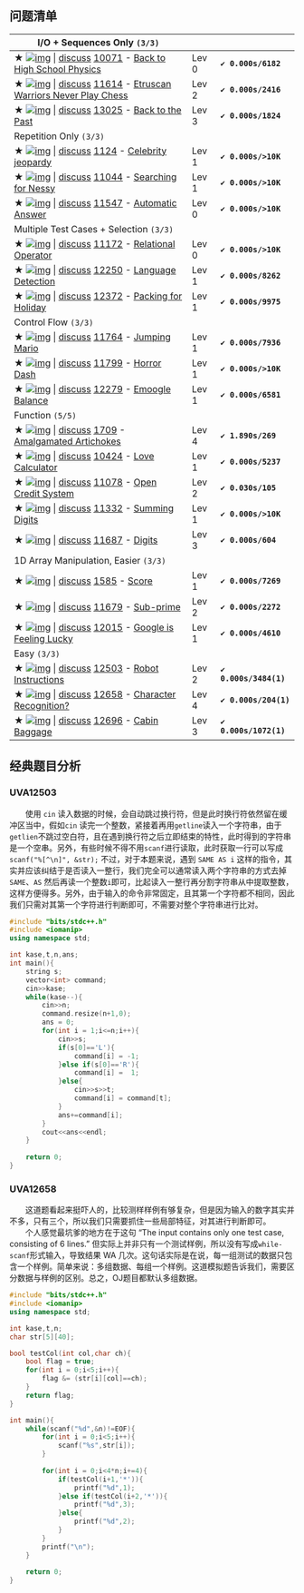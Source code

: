 ## 问题清单

| I/O + Sequences Only `(3/3)`                                 |       |                        |
| ------------------------------------------------------------ | ----- | ---------------------- |
| ★ [![img](https://uhunt.onlinejudge.org/images/udebug3.png)](https://www.udebug.com/UVa/10071) \| [discuss](http://onlinejudge.org/board/search.php?keywords=10071) [10071](http://uva.onlinejudge.org/external/100/10071.pdf) - [Back to High School Physics](http://onlinejudge.org/index.php?option=com_onlinejudge&Itemid=8&category=24&page=show_problem&problem=1012) | Lev 0 | **`✔ 0.000s/6182`**    |
| ★ [![img](https://uhunt.onlinejudge.org/images/udebug3.png)](https://www.udebug.com/UVa/11614) \| [discuss](http://onlinejudge.org/board/search.php?keywords=11614) [11614](http://uva.onlinejudge.org/external/116/11614.pdf) - [Etruscan Warriors Never Play Chess](http://onlinejudge.org/index.php?option=com_onlinejudge&Itemid=8&category=24&page=show_problem&problem=2661) | Lev 2 | **`✔ 0.000s/2416`**    |
| ★ [![img](https://uhunt.onlinejudge.org/images/udebug3.png)](https://www.udebug.com/UVa/13025) \| [discuss](http://onlinejudge.org/board/search.php?keywords=13025) [13025](http://uva.onlinejudge.org/external/130/13025.pdf) - [Back to the Past](http://onlinejudge.org/index.php?option=com_onlinejudge&Itemid=8&category=24&page=show_problem&problem=4913) | Lev 3 | **`✔ 0.000s/1824`**    |
| Repetition Only `(3/3)`                                      |       |                        |
| ★ [![img](https://uhunt.onlinejudge.org/images/udebug3.png)](https://www.udebug.com/UVa/1124) \| [discuss](http://onlinejudge.org/board/search.php?keywords=1124) [1124](http://uva.onlinejudge.org/external/11/1124.pdf) - [Celebrity jeopardy](http://onlinejudge.org/index.php?option=com_onlinejudge&Itemid=8&category=24&page=show_problem&problem=3565) | Lev 1 | **`✔ 0.000s/>10K`**    |
| ★ [![img](https://uhunt.onlinejudge.org/images/udebug3.png)](https://www.udebug.com/UVa/11044) \| [discuss](http://onlinejudge.org/board/search.php?keywords=11044) [11044](http://uva.onlinejudge.org/external/110/11044.pdf) - [Searching for Nessy](http://onlinejudge.org/index.php?option=com_onlinejudge&Itemid=8&category=24&page=show_problem&problem=1985) | Lev 1 | **`✔ 0.000s/>10K`**    |
| ★ [![img](https://uhunt.onlinejudge.org/images/udebug3.png)](https://www.udebug.com/UVa/11547) \| [discuss](http://onlinejudge.org/board/search.php?keywords=11547) [11547](http://uva.onlinejudge.org/external/115/11547.pdf) - [Automatic Answer](http://onlinejudge.org/index.php?option=com_onlinejudge&Itemid=8&category=24&page=show_problem&problem=2542) | Lev 0 | **`✔ 0.000s/>10K`**    |
| Multiple Test Cases + Selection `(3/3)`                      |       |                        |
| ★ [![img](https://uhunt.onlinejudge.org/images/udebug3.png)](https://www.udebug.com/UVa/11172) \| [discuss](http://onlinejudge.org/board/search.php?keywords=11172) [11172](http://uva.onlinejudge.org/external/111/11172.pdf) - [Relational Operator](http://onlinejudge.org/index.php?option=com_onlinejudge&Itemid=8&category=24&page=show_problem&problem=2113) | Lev 0 | **`✔ 0.000s/>10K`**    |
| ★ [![img](https://uhunt.onlinejudge.org/images/udebug3.png)](https://www.udebug.com/UVa/12250) \| [discuss](http://onlinejudge.org/board/search.php?keywords=12250) [12250](http://uva.onlinejudge.org/external/122/12250.pdf) - [Language Detection](http://onlinejudge.org/index.php?option=com_onlinejudge&Itemid=8&category=24&page=show_problem&problem=3402) | Lev 1 | **`✔ 0.000s/8262`**    |
| ★ [![img](https://uhunt.onlinejudge.org/images/udebug3.png)](https://www.udebug.com/UVa/12372) \| [discuss](http://onlinejudge.org/board/search.php?keywords=12372) [12372](http://uva.onlinejudge.org/external/123/12372.pdf) - [Packing for Holiday](http://onlinejudge.org/index.php?option=com_onlinejudge&Itemid=8&category=24&page=show_problem&problem=3794) | Lev 1 | **`✔ 0.000s/9975`**    |
| Control Flow `(3/3)`                                         |       |                        |
| ★ [![img](https://uhunt.onlinejudge.org/images/udebug3.png)](https://www.udebug.com/UVa/11764) \| [discuss](http://onlinejudge.org/board/search.php?keywords=11764) [11764](http://uva.onlinejudge.org/external/117/11764.pdf) - [Jumping Mario](http://onlinejudge.org/index.php?option=com_onlinejudge&Itemid=8&category=24&page=show_problem&problem=2864) | Lev 1 | **`✔ 0.000s/7936`** |
| ★ [![img](https://uhunt.onlinejudge.org/images/udebug3.png)](https://www.udebug.com/UVa/11799) \| [discuss](http://onlinejudge.org/board/search.php?keywords=11799) [11799](http://uva.onlinejudge.org/external/117/11799.pdf) - [Horror Dash](http://onlinejudge.org/index.php?option=com_onlinejudge&Itemid=8&category=24&page=show_problem&problem=2899) | Lev 1 | **`✔ 0.000s/>10K`**    |
| ★ [![img](https://uhunt.onlinejudge.org/images/udebug3.png)](https://www.udebug.com/UVa/12279) \| [discuss](http://onlinejudge.org/board/search.php?keywords=12279) [12279](http://uva.onlinejudge.org/external/122/12279.pdf) - [Emoogle Balance](http://onlinejudge.org/index.php?option=com_onlinejudge&Itemid=8&category=24&page=show_problem&problem=3431) | Lev 1 | **`✔ 0.000s/6581`**    |
| Function `(5/5)`                                             |       |                        |
| ★ [![img](https://uhunt.onlinejudge.org/images/udebug3.png)](https://www.udebug.com/UVa/1709) \| [discuss](http://onlinejudge.org/board/search.php?keywords=1709) [1709](http://uva.onlinejudge.org/external/17/1709.pdf) - [Amalgamated Artichokes](http://onlinejudge.org/index.php?option=com_onlinejudge&Itemid=8&category=24&page=show_problem&problem=4782) | Lev 4 | **`✔ 1.890s/269`**     |
| ★ [![img](https://uhunt.onlinejudge.org/images/udebug3.png)](https://www.udebug.com/UVa/10424) \| [discuss](http://onlinejudge.org/board/search.php?keywords=10424) [10424](http://uva.onlinejudge.org/external/104/10424.pdf) - [Love Calculator](http://onlinejudge.org/index.php?option=com_onlinejudge&Itemid=8&category=24&page=show_problem&problem=1365) | Lev 1 | **`✔ 0.000s/5237`**    |
| ★ [![img](https://uhunt.onlinejudge.org/images/udebug3.png)](https://www.udebug.com/UVa/11078) \| [discuss](http://onlinejudge.org/board/search.php?keywords=11078) [11078](http://uva.onlinejudge.org/external/110/11078.pdf) - [Open Credit System](http://onlinejudge.org/index.php?option=com_onlinejudge&Itemid=8&category=24&page=show_problem&problem=2019) | Lev 2 | **`✔ 0.030s/105`**     |
| ★ [![img](https://uhunt.onlinejudge.org/images/udebug3.png)](https://www.udebug.com/UVa/11332) \| [discuss](http://onlinejudge.org/board/search.php?keywords=11332) [11332](http://uva.onlinejudge.org/external/113/11332.pdf) - [Summing Digits](http://onlinejudge.org/index.php?option=com_onlinejudge&Itemid=8&category=24&page=show_problem&problem=2307) | Lev 1 | **`✔ 0.000s/>10K`**    |
| ★ [![img](https://uhunt.onlinejudge.org/images/udebug3.png)](https://www.udebug.com/UVa/11687) \| [discuss](http://onlinejudge.org/board/search.php?keywords=11687) [11687](http://uva.onlinejudge.org/external/116/11687.pdf) - [Digits](http://onlinejudge.org/index.php?option=com_onlinejudge&Itemid=8&category=24&page=show_problem&problem=2734) | Lev 3 | **`✔ 0.000s/604`**     |
| 1D Array Manipulation, Easier `(3/3)`                        |       |                        |
| ★ [![img](https://uhunt.onlinejudge.org/images/udebug3.png)](https://www.udebug.com/UVa/1585) \| [discuss](http://onlinejudge.org/board/search.php?keywords=1585) [1585](http://uva.onlinejudge.org/external/15/1585.pdf) - [Score](http://onlinejudge.org/index.php?option=com_onlinejudge&Itemid=8&category=24&page=show_problem&problem=4460) | Lev 1 | **`✔ 0.000s/7269`**    |
| ★ [![img](https://uhunt.onlinejudge.org/images/udebug3.png)](https://www.udebug.com/UVa/11679) \| [discuss](http://onlinejudge.org/board/search.php?keywords=11679) [11679](http://uva.onlinejudge.org/external/116/11679.pdf) - [Sub-prime](http://onlinejudge.org/index.php?option=com_onlinejudge&Itemid=8&category=24&page=show_problem&problem=2726) | Lev 2 | **`✔ 0.000s/2272`**    |
| ★ [![img](https://uhunt.onlinejudge.org/images/udebug3.png)](https://www.udebug.com/UVa/12015) \| [discuss](http://onlinejudge.org/board/search.php?keywords=12015) [12015](http://uva.onlinejudge.org/external/120/12015.pdf) - [Google is Feeling Lucky](http://onlinejudge.org/index.php?option=com_onlinejudge&Itemid=8&category=24&page=show_problem&problem=3166) | Lev 1 | **`✔ 0.000s/4610`** |
| Easy `(3/3)`                                                 |       |                        |
| ★ [![img](https://uhunt.onlinejudge.org/images/udebug3.png)](https://www.udebug.com/UVa/12503) \| [discuss](http://onlinejudge.org/board/search.php?keywords=12503) [12503](http://uva.onlinejudge.org/external/125/12503.pdf) - [Robot Instructions](http://onlinejudge.org/index.php?option=com_onlinejudge&Itemid=8&category=24&page=show_problem&problem=3947) | Lev 2 | **`✔ 0.000s/3484(1)`** |
| ★ [![img](https://uhunt.onlinejudge.org/images/udebug3.png)](https://www.udebug.com/UVa/12658) \| [discuss](http://onlinejudge.org/board/search.php?keywords=12658) [12658](http://uva.onlinejudge.org/external/126/12658.pdf) - [Character Recognition?](http://onlinejudge.org/index.php?option=com_onlinejudge&Itemid=8&category=24&page=show_problem&problem=4396) | Lev 4 | **`✔ 0.000s/204(1)`**  |
| ★ [![img](https://uhunt.onlinejudge.org/images/udebug3.png)](https://www.udebug.com/UVa/12696) \| [discuss](http://onlinejudge.org/board/search.php?keywords=12696) [12696](http://uva.onlinejudge.org/external/126/12696.pdf) - [Cabin Baggage](http://onlinejudge.org/index.php?option=com_onlinejudge&Itemid=8&category=24&page=show_problem&problem=4434) | Lev 3 | **`✔ 0.000s/1072(1)`** |



## 经典题目分析


### UVA12503
　　使用 `cin` 读入数据的时候，会自动跳过换行符，但是此时换行符依然留在缓冲区当中，假如`cin` 读完一个整数，紧接着再用`getline`读入一个字符串，由于`getlien`不跳过空白符，且在遇到换行符之后立即结束的特性，此时得到的字符串是一个空串。另外，有些时候不得不用`scanf`进行读取，此时获取一行可以写成 `scanf("%[^\n]", &str);` 不过，对于本题来说，遇到 `SAME AS i` 这样的指令，其实并应该纠结于是否读入一整行，我们完全可以通常读入两个字符串的方式去掉`SAME`、`AS` 然后再读一个整数`i`即可，比起读入一整行再分割字符串从中提取整数，这样方便得多。另外，由于输入的命令非常固定，且其第一个字符都不相同，因此我们只需对其第一个字符进行判断即可，不需要对整个字符串进行比对。

```C++
#include "bits/stdc++.h"
#include <iomanip>
using namespace std;

int kase,t,n,ans;
int main(){
    string s;
    vector<int> command;
    cin>>kase;
    while(kase--){
        cin>>n;
        command.resize(n+1,0);
        ans = 0;
        for(int i = 1;i<=n;i++){
            cin>>s;
            if(s[0]=='L'){
                command[i] = -1;
            }else if(s[0]=='R'){
                command[i] =  1;
            }else{
                cin>>s>>t;
                command[i] = command[t];
            }
            ans+=command[i];
        }
        cout<<ans<<endl;
    }
    
    return 0;    
}
```


### UVA12658
　　这道题看起来挺吓人的，比较测样样例有够复杂，但是因为输入的数字其实并不多，只有三个，所以我们只需要抓住一些局部特征，对其进行判断即可。
　　个人感觉最坑爹的地方在于这句 “The input contains only one test case, consisting of 6 lines.” 但实际上并非只有一个测试样例，所以没有写成`while-scanf`形式输入，导致结果 WA 几次。这句话实际是在说，每一组测试的数据只包含一个样例。简单来说：多组数据、每组一个样例。这道模拟题告诉我们，需要区分数据与样例的区别。总之，OJ题目都默认多组数据。

```c++
#include "bits/stdc++.h"
#include <iomanip>
using namespace std;

int kase,t,n;
char str[5][40];

bool testCol(int col,char ch){
    bool flag = true;
    for(int i = 0;i<5;i++){
        flag &= (str[i][col]==ch);
    }
    return flag;
}

int main(){   
    while(scanf("%d",&n)!=EOF){
        for(int i = 0;i<5;i++){
            scanf("%s",str[i]);
        }
    
        for(int i = 0;i<4*n;i+=4){
            if(testCol(i+1,'*')){
                printf("%d",1);
            }else if(testCol(i+2,'*')){
                printf("%d",3);
            }else{
                printf("%d",2);
            }
        }
        printf("\n");
    }
    
    return 0;    
}
```
